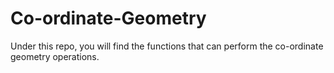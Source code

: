# Co-ordinate-Geometry
Under this repo, you will find the functions that can perform the co-ordinate geometry operations. 
